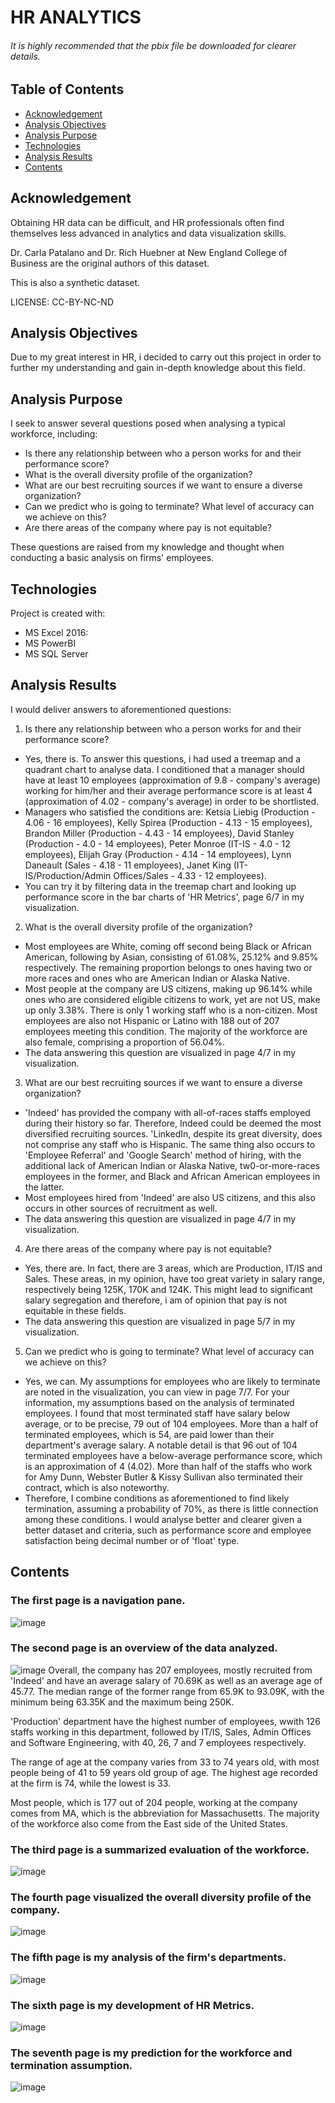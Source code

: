 # HR ANALYTICS

###### It is highly recommended that the pbix file be downloaded for clearer details.

## Table of Contents
* [Acknowledgement](#Acknowledgement)
* [Analysis Objectives](#Analysis-Objectives)
* [Analysis Purpose](#Analysis-Purpose)
* [Technologies](#Technologies)
* [Analysis Results](#Analysis-Results)
* [Contents](#Contents)

## Acknowledgement
Obtaining HR data can be difficult, and HR professionals often find themselves less advanced in analytics and data visualization skills.

Dr. Carla Patalano and Dr. Rich Huebner at New England College of Business are the original authors of this dataset.

This is also a synthetic dataset.

LICENSE: CC-BY-NC-ND

## Analysis Objectives
Due to my great interest in HR, i decided to carry out this project in order to further my understanding and gain in-depth knowledge about this field.

## Analysis Purpose
I seek to answer several questions posed when analysing a typical workforce, including:
- Is there any relationship between who a person works for and their performance score?
- What is the overall diversity profile of the organization?
- What are our best recruiting sources if we want to ensure a diverse organization?
- Can we predict who is going to terminate? What level of accuracy can we achieve on this?
- Are there areas of the company where pay is not equitable?

These questions are raised from my knowledge and thought when conducting a basic analysis on firms' employees.

## Technologies
Project is created with:
* MS Excel 2016:
* MS PowerBI 
* MS SQL Server

## Analysis Results
I would deliver answers to aforementioned questions:
1. Is there any relationship between who a person works for and their performance score?
- Yes, there is. To answer this questions, i had used a treemap and a quadrant chart to analyse data. I conditioned that a manager should have at least 10 employees (approximation of 9.8 - company's average) working for him/her and their average performance score is at least 4 (approximation of 4.02 - company's average) in order to be shortlisted.
- Managers who satisfied the conditions are: Ketsia Liebig (Production - 4.06 - 16 employees), Kelly Spirea (Production - 4.13 - 15 employees), Brandon Miller (Production - 4.43 - 14 employees), David Stanley (Production - 4.0 - 14 employees), Peter Monroe (IT-IS - 4.0 - 12 employees), Elijah Gray (Production - 4.14 - 14 employees), Lynn Daneault (Sales - 4.18 - 11 employees), Janet King (IT-IS/Production/Admin Offices/Sales - 4.33 - 12 employees).
- You can try it by filtering data in the treemap chart and looking up performance score in the bar charts of 'HR Metrics', page 6/7 in my visualization.

2. What is the overall diversity profile of the organization?
- Most employees are White, coming off second being Black or African American, following by Asian, consisting of 61.08%, 25.12% and 9.85% respectively. The remaining proportion belongs to ones having two or more races and ones who are American Indian or Alaska Native.
- Most people at the company are US citizens, making up 96.14% while ones who are considered eligible citizens to work, yet are not US, make up only 3.38%. There is only 1 working staff who is a non-citizen. Most employees are also not Hispanic or Latino with 188 out of 207 employees meeting this condition. The majority of the workforce are also female, comprising a proportion of 56.04%.
- The data answering this question are visualized in page 4/7 in my visualization.

3. What are our best recruiting sources if we want to ensure a diverse organization?
- 'Indeed' has provided the company with all-of-races staffs employed during their history so far. Therefore, Indeed could be deemed the most diversified recruiting sources. 'LinkedIn, despite its great diversity, does not comprise any staff who is Hispanic. The same thing also occurs to 'Employee Referral' and 'Google Search' method of hiring, with the additional lack of American Indian or Alaska Native, tw0-or-more-races employees in the former, and Black and African American employees in the latter.
- Most employees hired from 'Indeed' are also US citizens, and this also occurs in other sources of recruitment as well.
- The data answering this question are visualized in page 4/7 in my visualization.

4. Are there areas of the company where pay is not equitable?
- Yes, there are. In fact, there are 3 areas, which are Production, IT/IS and Sales. These areas, in my opinion, have too great variety in salary range, respectively being 125K, 170K and 124K. This might lead to significant salary segregation and therefore, i am of opinion that pay is not equitable in these fields.
- The data answering this question are visualized in page 5/7 in my visualization.

5. Can we predict who is going to terminate? What level of accuracy can we achieve on this?
- Yes, we can. My assumptions for employees who are likely to terminate are noted in the visualization, you can view in page 7/7. For your information, my assumptions based on the analysis of terminated employees. I found that most terminated staff have salary below average, or to be precise, 79 out of 104 employees. More than a half of terminated employees, which is 54, are paid lower than their department's average salary. A notable detail is that 96 out of 104 terminated employees have a below-average performance score, which is an approximation of 4 (4.02). More than half of the staffs who work for Amy Dunn, Webster Butler & Kissy Sullivan also terminated their contract, which is also noteworthy.
- Therefore, I combine conditions as aforementioned to find likely termination, assuming a probability of 70%, as there is little connection among these conditions. I would analyse better and clearer given a better dataset and criteria, such as performance score and employee satisfaction being decimal number or of 'float' type.

## Contents

### The first page is a navigation pane.
![image](https://github.com/user-attachments/assets/eb42e837-c7a6-4186-8ddd-75e428719764)

### The second page is an overview of the data analyzed.
![image](https://github.com/user-attachments/assets/6b6821f8-af41-47bc-b9d4-b887ff2d644e)
Overall, the company has 207 employees, mostly recruited from 'Indeed' and have an average salary of 70.69K as well as an average age of 45.77. The median range of the former range from 65.9K to 93.09K, with the minimum being 63.35K and the maximum being 250K. 

'Production' department have the highest number of employees, wwith 126 staffs working in this department, followed by IT/IS, Sales, Admin Offices and Software Engineering, with 40, 26, 7 and 7 employees respectively.

The range of age at the company varies from 33 to 74 years old, with most people being of 41 to 59 years old group of age. The highest age recorded at the firm is 74, while the lowest is 33.

Most people, which is 177 out of 204 people, working at the company comes from MA, which is the abbreviation for Massachusetts. The majority of the workforce also come from the East side of the United States.

### The third page is a summarized evaluation of the workforce.
![image](https://github.com/user-attachments/assets/fe218b53-176a-4cd8-8065-f6fa8212064b)

### The fourth page visualized the overall diversity profile of the company.
![image](https://github.com/user-attachments/assets/a0b9804a-e1b8-44e1-ab44-1ad262f6ba10)

### The fifth page is my analysis of the firm's departments.
![image](https://github.com/user-attachments/assets/98b9d9ff-fb54-47e3-97d1-fcb59687e825)

### The sixth page is my development of HR Metrics.
![image](https://github.com/user-attachments/assets/124af804-6916-4241-9dcb-93706ac2e275)

### The seventh page is my prediction for the workforce and termination assumption.
![image](https://github.com/user-attachments/assets/9db4cb7e-76d0-4b2a-bba3-d6cc654aa99e)
